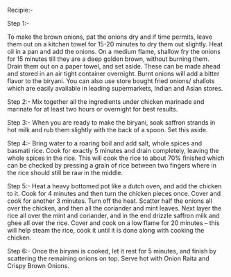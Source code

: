 Recipie:-

Step 1:-

To make the brown onions, pat the onions dry and if time permits, leave them out on a kitchen towel for 15-20 minutes to dry them out slightly.
Heat oil in a pan and add the onions.
On a medium flame, shallow fry the onions for 15 minutes till they are a deep golden brown, without burning them.
Drain them out on a paper towel, and set aside.
These can be made ahead and stored in an air tight container overnight.
Burnt onions will add a bitter flavor to the biryani.
You can also use store bought fried onions/ shallots which are easily available in leading supermarkets, Indian and Asian stores.

Step 2:-
Mix together all the ingredients under chicken marinade and marinate for at least two hours or overnight for best results.

Step 3:-
When you are ready to make the biryani, soak saffron strands in hot milk and rub them slightly with the back of a spoon.
Set this aside.

Step 4:-
Bring water to a roaring boil and add salt, whole spices and basmati rice.
Cook for exactly 5 minutes and drain completely, leaving the whole spices in the rice.
This will cook the rice to about 70% finished which can be checked by pressing a grain of rice between two fingers where in the rice should still be raw in the middle.

Step 5:-
Heat a heavy bottomed pot like a dutch oven, and add the chicken to it.
Cook for 4 minutes and then turn the chicken pieces once.
Cover and cook for another 3 minutes.
Turn off the heat.
Scatter half the onions all over the chicken, and then all the coriander and mint leaves.
Next layer the rice all over the mint and coriander, and in the end drizzle saffron milk and ghee all over the rice.
Cover and cook on a low flame for 20 minutes – this will help steam the rice, cook it until it is done along with cooking the chicken.

Step 6:-
Once the biryani is cooked, let it rest for 5 minutes, and finish by scattering the remaining onions on top. Serve hot with Onion Raita and Crispy Brown Onions.
